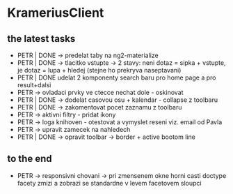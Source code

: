 # KrameriusClient

## the latest tasks
- PETR | DONE -> predelat taby na ng2-materialize
- PETR | DONE -> tlacitko vstupte -> 2 stavy: neni dotaz = sipka + vstupte, je dotaz = lupa + hledej (stejne ho prekryva naseptavani)
- PETR | DONE udelat 2 komponenty search baru pro home page a pro result+dalsi
- PETR -> ovladaci prvky ve ctecce nechat dole - oskinovat
- PETR | DONE -> dodelat casovou osu + kalendar - collapse z toolbaru
- PETR | DONE -> zakomentovat pocet zaznamu z toolbaru
- PETR -> aktivni filtry - pridat ikony
- PETR -> loga knihoven - otestovat a vymyslet reseni viz. email od Pavla
- PETR -> upravit zamecek na nahledech
- PETR | DONE -> opravit toolbar -> border + active bootom line

## to the end
- PETR -> responsivni chovani -> pri zmensenem okne horni casti doctype facety zmizi a zobrazi se standardne v levem facetovem sloupci

